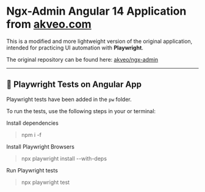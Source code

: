 # Ngx-Admin Angular 14 Application from [akveo.com](https://akveo.com)

This is a modified and more lightweight version of the original application, intended for practicing UI automation with **Playwright**.

The original repository can be found here: [akveo/ngx-admin](https://github.com/akveo/ngx-admin)

---

## 🧪 Playwright Tests on Angular App

Playwright tests have been added in the `pw` folder.

To run the tests, use the following steps in your or terminal:

Install dependencies  
>   npm i -f

Install Playwright Browsers  
>  npx playwright install --with-deps

Run Playwright tests  
>  npx playwright test
